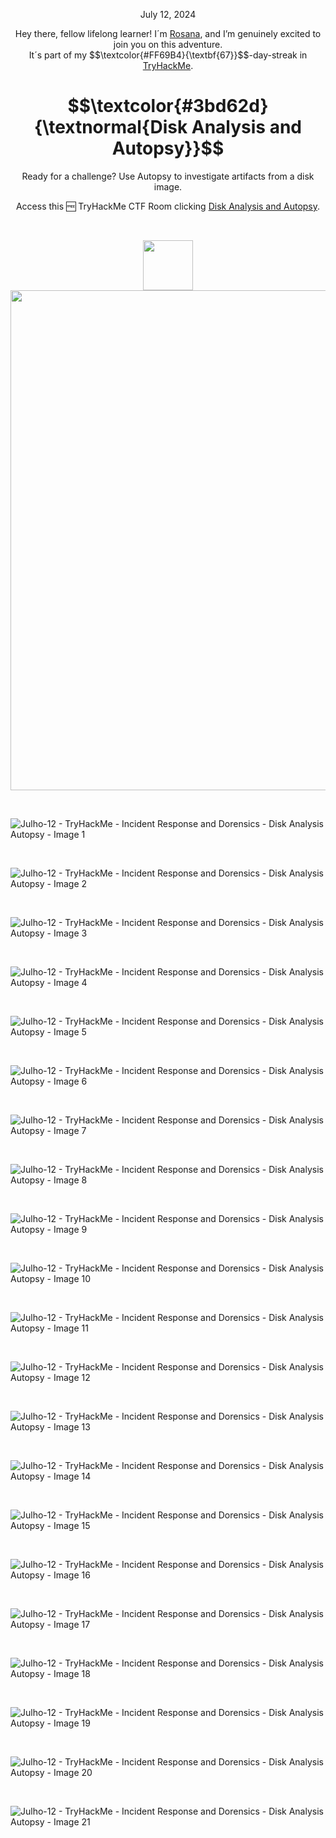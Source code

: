 <p align="center">July 12, 2024</p>
<p align="center">Hey there, fellow lifelong learner! I´m <a href="https://www.linkedin.com/in/rosanafssantos/">Rosana</a>, and I’m genuinely excited to join you on this adventure.<br>
It´s part of my $$\textcolor{#FF69B4}{\textbf{67}}$$-day-streak in  <a href="https://tryhackme.com/s">TryHackMe</a>.</p>

<h1 align="center">
  $$\textcolor{#3bd62d}{\textnormal{Disk Analysis and Autopsy}}$$
</h1>
<p align="center">Ready for a challenge? Use Autopsy to investigate artifacts from a disk image.</p>
<p align="center">Access this 🆓 TryHackMe CTF Room clicking <a href="https://tryhackme.com/r/room/autopsy2ze0">Disk Analysis and Autopsy</a>.</p><br>
<p align="center">
  <img height="80px" hspace="20" src="https://github.com/user-attachments/assets/2ff16dc2-d5d5-49af-bb22-52a125e6c00b"> <br>
  <img width="800px" src="https://github.com/user-attachments/assets/e4527620-fe0e-47e9-a9de-3b0ef4f969d3">
</p>

<br>


![Julho-12 - TryHackMe - Incident Response and Dorensics - Disk Analysis   Autopsy -  Image 1](https://github.com/user-attachments/assets/979db9eb-d560-45d5-8234-f7a6490e884f)

<br>

![Julho-12 - TryHackMe - Incident Response and Dorensics - Disk Analysis   Autopsy -  Image 2](https://github.com/user-attachments/assets/582b9ddb-18ca-45f5-aed5-9f0a1e224009)

<br>

![Julho-12 - TryHackMe - Incident Response and Dorensics - Disk Analysis   Autopsy -  Image 3](https://github.com/user-attachments/assets/1463834c-4d60-4ad1-8732-0f6e18c3fc54)

<br>

![Julho-12 - TryHackMe - Incident Response and Dorensics - Disk Analysis   Autopsy -  Image 4](https://github.com/user-attachments/assets/5f5c952f-6839-4165-960f-f343291e38b3)

<br>

![Julho-12 - TryHackMe - Incident Response and Dorensics - Disk Analysis   Autopsy -  Image 5](https://github.com/user-attachments/assets/085331e9-677d-4f00-9968-9a79d1e262ed)

<br>

![Julho-12 - TryHackMe - Incident Response and Dorensics - Disk Analysis   Autopsy -  Image 6](https://github.com/user-attachments/assets/0d86b475-0f40-43ba-b6ec-6e03d54ff6f1)

<br>

![Julho-12 - TryHackMe - Incident Response and Dorensics - Disk Analysis   Autopsy -  Image 7](https://github.com/user-attachments/assets/5fc1846b-0458-4e6c-9a9b-d9380d740556)

<br>

![Julho-12 - TryHackMe - Incident Response and Dorensics - Disk Analysis   Autopsy -  Image 8](https://github.com/user-attachments/assets/fd0b4061-1004-44e8-8961-2eec4f25aed9)

<br>

![Julho-12 - TryHackMe - Incident Response and Dorensics - Disk Analysis   Autopsy -  Image 9](https://github.com/user-attachments/assets/2cf94c54-358f-4335-8348-c3599097b722)

<br>

![Julho-12 - TryHackMe - Incident Response and Dorensics - Disk Analysis   Autopsy -  Image 10](https://github.com/user-attachments/assets/70c66778-6cc8-4cc6-b117-bf1e5933118c)


<br>

![Julho-12 - TryHackMe - Incident Response and Dorensics - Disk Analysis   Autopsy -  Image 11](https://github.com/user-attachments/assets/f6cea84a-3468-4188-8de4-6b3e5fbe0349)

<br>

![Julho-12 - TryHackMe - Incident Response and Dorensics - Disk Analysis   Autopsy -  Image 12](https://github.com/user-attachments/assets/8eb8707a-8b4b-40bb-adee-b878db5fb3ef)


<br>

![Julho-12 - TryHackMe - Incident Response and Dorensics - Disk Analysis   Autopsy -  Image 13](https://github.com/user-attachments/assets/2467ea31-b3b6-4daf-9c6b-6a3308428bb5)

<br>

![Julho-12 - TryHackMe - Incident Response and Dorensics - Disk Analysis   Autopsy -  Image 14](https://github.com/user-attachments/assets/bc1dcfaa-7022-43e0-864d-e4f99f8349b8)


<br>

![Julho-12 - TryHackMe - Incident Response and Dorensics - Disk Analysis   Autopsy -  Image 15](https://github.com/user-attachments/assets/c13b38bb-0e27-471f-b33d-532042cf5554)

<br>

![Julho-12 - TryHackMe - Incident Response and Dorensics - Disk Analysis   Autopsy -  Image 16](https://github.com/user-attachments/assets/a2f5c34c-e48c-42c2-a213-91db640b4ff7)

<br>

![Julho-12 - TryHackMe - Incident Response and Dorensics - Disk Analysis   Autopsy -  Image 17](https://github.com/user-attachments/assets/b8f105ec-6be7-4576-bee3-8d0ecbb880e2)

<br>

![Julho-12 - TryHackMe - Incident Response and Dorensics - Disk Analysis   Autopsy -  Image 18](https://github.com/user-attachments/assets/9af0cf3e-19b2-456e-adc3-2d65ab43a341)

<br>

![Julho-12 - TryHackMe - Incident Response and Dorensics - Disk Analysis   Autopsy -  Image 19](https://github.com/user-attachments/assets/fe365914-b408-4b0f-8ee9-e344ffeeaccd)

<br>

![Julho-12 - TryHackMe - Incident Response and Dorensics - Disk Analysis   Autopsy -  Image 20](https://github.com/user-attachments/assets/a967bedb-3657-45be-ba88-eba56bc95cec)

<br>

![Julho-12 - TryHackMe - Incident Response and Dorensics - Disk Analysis   Autopsy -  Image 21](https://github.com/user-attachments/assets/b15edd4b-47c9-4033-808e-4e1b7cd97d2d)












